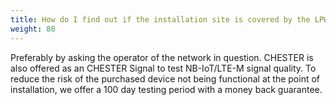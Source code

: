 ```yaml
---
title: How do I find out if the installation site is covered by the LPWAN signal?
weight: 80
---
```


Preferably by asking the operator of the network in question. CHESTER is also offered as an CHESTER Signal to test NB-IoT/LTE-M signal quality. To reduce the risk of the purchased device not being functional at the point of installation, we offer a 100 day testing period with a money back guarantee.
